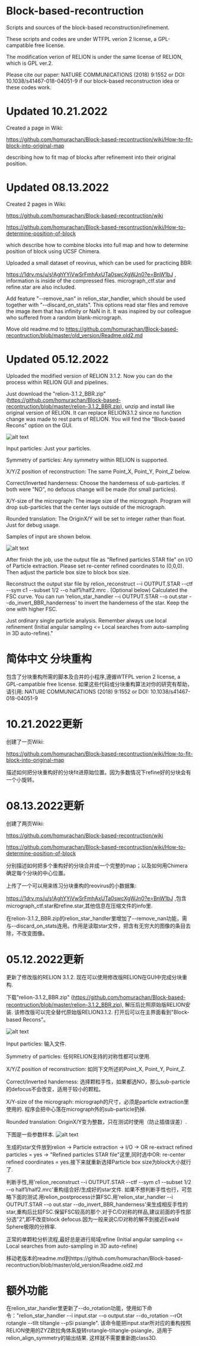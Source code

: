 # Block-based-recontruction
Scripts and sources of the block-based reconstruction/refinement.

These scripts and codes are under WTFPL verion 2 license, a GPL-campatible free license.

The modification verion of RELION is under the same license of RELION, which is GPL ver.2.

Please cite our paper: NATURE COMMUNICATIONS (2018) 9:1552 or DOI: 10.1038/s41467-018-04051-9
if our block-based reconstruction idea or these codes work.

# Updated 10.21.2022

Created a page in Wiki:

https://github.com/homurachan/Block-based-recontruction/wiki/How-to-fit-block-into-original-map

describing how to fit map of blocks after refinement into their original position.

# Updated 08.13.2022

Created 2 pages in Wiki:

https://github.com/homurachan/Block-based-recontruction/wiki

https://github.com/homurachan/Block-based-recontruction/wiki/How-to-determine-position-of-block

which describe how to combine blocks into full map and how to determine position of block using UCSF Chimera.

Uploaded a small dataset of reovirus, which can be used for practicing BBR: 

https://1drv.ms/u/s!AghYYiVwSrFmhAxUTa0swcXgWJn0?e=BnW1bJ , information is inside of the compressed files. micrograph_ctf.star and refine.star are also included.

Add feature "--remove_nan" in relion_star_handler, which should be used together with "--discard_on_stats". This options read star files and remove the image item that has infinity or NaN in it. It was inspired by our colleague who suffered from a random blank-micrograph.

Move old readme.md to https://github.com/homurachan/Block-based-recontruction/blob/master/old_version/Readme.old2.md

# Updated 05.12.2022

Uploaded the modified version of RELION 3.1.2. Now you can do the process within RELION GUI and pipelines.

Just download the "relion-3.1.2_BBR.zip" (https://github.com/homurachan/Block-based-recontruction/blob/master/relion-3.1.2_BBR.zip), unzip and install like original version of RELION. It can replace RELION3.1.2 since no function change was made to rest parts of RELION. You will find the "Block-based Recons" option on the GUI. 

![alt text](https://github.com/homurachan/Block-based-recontruction/blob/master/BBR.png?raw=true)

Input particles: Just your particles.

Symmetry of particles: Any symmetry within RELION is supported.

X/Y/Z position of reconstruction: The same Point_X, Point_Y, Point_Z below.

Correct/Inverted handerness: Choose the handerness of sub-particles. If both were "NO", no defocus change will be made (for small particles).

X/Y-size of the micrograph: The image size of the micrograph. Program will drop sub-particles that the center lays outside of the micrograph.

Rounded translation: The OriginX/Y will be set to integer rather than float. Just for debug usage.

Samples of input are shown below.

![alt text](https://github.com/homurachan/Block-based-recontruction/blob/master/BBR_param.png?raw=true)

After finish the job, use the output file as "Refined particles STAR file" on I/O of Particle extraction. Please set re-center refined coordinates to (0,0,0). Then adjust the particle box size to block box size.

Reconstruct the output star file by relion_reconstruct --i OUTPUT.STAR --ctf --sym c1 --subset 1/2 --o half1/half2.mrc . (Optional below) Calculated the FSC curve.
You can run 'relion_star_handler --i OUTPUT.STAR --o out.star --do_invert_BBR_handerness' to invert the handerness of the star. Keep the one with higher FSC.

Just ordinary single particle analysis. Remember always use local refinement (Initial angular sampling <= Local searches from auto-sampling in 3D auto-refine)."

# 简体中文 分块重构
包含了分块重构所需的脚本及合并的小程序,遵循WTFPL verion 2 license, a GPL-campatible free license.
如果这些代码或分块重构算法对你的研究有帮助，请引用: NATURE COMMUNICATIONS (2018) 9:1552 or DOI: 10.1038/s41467-018-04051-9

# 10.21.2022更新

创建了一页Wiki:

https://github.com/homurachan/Block-based-recontruction/wiki/How-to-fit-block-into-original-map

描述如何把分块重构好的分块fit进原始位置。因为多数情况下refine好的分块会有一个小旋转。

# 08.13.2022更新

创建了两页Wiki:

https://github.com/homurachan/Block-based-recontruction/wiki

https://github.com/homurachan/Block-based-recontruction/wiki/How-to-determine-position-of-block

分别描述如何把多个重构好的分块合并成一个完整的map；以及如何用Chimera确定每个分块的中心位置。

上传了一个可以用来练习分块重构的reovirus的小数据集: 

https://1drv.ms/u/s!AghYYiVwSrFmhAxUTa0swcXgWJn0?e=BnW1bJ ,包含micrograph_ctf.star和refine.star,其他信息在压缩文件的info里.

在relion-3.1.2_BBR.zip的relion_star_handler里增加了--remove_nan功能，需与--discard_on_stats连用。作用是读取star文件，把含有无穷大的图像的条目去除，不改变图像。

# 05.12.2022更新

更新了修改版的RELION 3.1.2. 现在可以使用修改版RELION在GUI中完成分块重构.

下载"relion-3.1.2_BBR.zip" (https://github.com/homurachan/Block-based-recontruction/blob/master/relion-3.1.2_BBR.zip), 解压后比照原始版RELION安装. 该修改版可以完全替代原始版RELION3.1.2. 打开后可以在主界面看到"Block-based Recons"。

![alt text](https://github.com/homurachan/Block-based-recontruction/blob/master/BBR.png?raw=true)

Input particles: 输入文件.

Symmetry of particles: 任何RELION支持的对称性都可以使用.

X/Y/Z position of reconstruction: 如同下文所述的Point_X, Point_Y, Point_Z.

Correct/Inverted handerness: 选择颗粒手性，如果都选NO，那么sub-particle的defocus不会改变，适用于较小的颗粒。

X/Y-size of the micrograph: micrograph的尺寸，必须是particle extraction里使用的. 程序会把中心落在micrograph外的sub-particle扔掉.

Rounded translation: OriginX/Y变为整数，只在测试时使用（防止插值误差）.

下图是一些参数样本.
![alt text](https://github.com/homurachan/Block-based-recontruction/blob/master/BBR_param.png?raw=true)

生成的star文件放到relion -> Particle extraction -> I/O -> OR re-extract refined particles = yes -> "Refined particles STAR file"这里,同时选中OR: re-center refined coordinates = yes.接下来就重新选择Particle box size为block大小就行了.

判断手性,用'relion_reconstruct --i OUTPUT.STAR --ctf --sym c1 --subset 1/2 --o half1/half2.mrc'重构组合好/生成好的star文件. 如果不想判断手性也行，可忽略下面的测试.用relion_postprocess计算FSC.用'relion_star_handler --i OUTPUT.STAR --o out.star --do_invert_BBR_handerness'来生成相反手性的star,重构后比较FSC.保留FSC较高的那个.对于C/D对称的样品,建议前面的手性部分选"2",即不改变block defocus.因为一般来说C/D对称的解不到接近Ewald Sphere极限的分辨率.

正常的单颗粒分析流程,最好总是进行局域refine (Initial angular sampling <= Local searches from auto-sampling in 3D auto-refine)

移动老版本的readme.md到https://github.com/homurachan/Block-based-recontruction/blob/master/old_version/Readme.old2.md

# 额外功能

在relion_star_handler里更新了--do_rotation功能，使用如下命令："relion_star_handler --i input.star --o output.star --do_rotation --rOt rotangle --tIlt tiltangle --pSi psiangle". 该命令能把input.star所对应的重构按照RELION使用的ZYZ欧拉角体系旋转rotangle-tiltangle-psiangle，适用于relion_align_symmetry的输出结果. 这样就不需要重新跑class3D.

